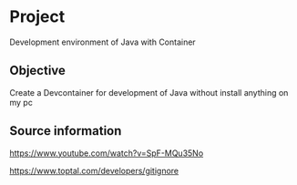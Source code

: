 # Project

Development environment of Java with Container

## Objective

Create a Devcontainer for development of Java without install anything on my pc

## Source information 

https://www.youtube.com/watch?v=SpF-MQu35No


https://www.toptal.com/developers/gitignore